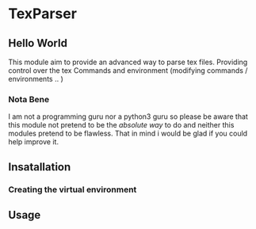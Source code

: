 # TexParser
## Hello World
This module aim to provide an advanced way to parse tex files. Providing control over the tex Commands and environment  (modifying commands / environments .. )

### Nota Bene
I am not a programming guru nor a python3 guru so please be aware that this module not pretend to be the *absolute way* to do and neither this modules pretend to be flawless. That in mind i would be glad if you could help improve it.

## Insatallation

### Creating the virtual environment

## Usage
